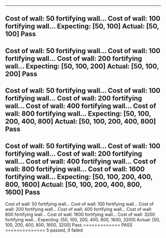 ---------------------------------
Cost of wall: 50
fortifying wall...
Cost of wall: 100
fortifying wall...
Expecting: [50, 100]
Actual: [50, 100]
Pass
---------------------------------
Cost of wall: 50
fortifying wall...
Cost of wall: 100
fortifying wall...
Cost of wall: 200
fortifying wall...
Expecting: [50, 100, 200]
Actual: [50, 100, 200]
Pass
---------------------------------
Cost of wall: 50
fortifying wall...
Cost of wall: 100
fortifying wall...
Cost of wall: 200
fortifying wall...
Cost of wall: 400
fortifying wall...
Cost of wall: 800
fortifying wall...
Expecting: [50, 100, 200, 400, 800]
Actual: [50, 100, 200, 400, 800]
Pass
---------------------------------
Cost of wall: 50
fortifying wall...
Cost of wall: 100
fortifying wall...
Cost of wall: 200
fortifying wall...
Cost of wall: 400
fortifying wall...
Cost of wall: 800
fortifying wall...
Cost of wall: 1600
fortifying wall...
Expecting: [50, 100, 200, 400, 800, 1600]
Actual: [50, 100, 200, 400, 800, 1600]
Pass
---------------------------------
Cost of wall: 50
fortifying wall...
Cost of wall: 100
fortifying wall...
Cost of wall: 200
fortifying wall...
Cost of wall: 400
fortifying wall...
Cost of wall: 800
fortifying wall...
Cost of wall: 1600
fortifying wall...
Cost of wall: 3200
fortifying wall...
Expecting: [50, 100, 200, 400, 800, 1600, 3200]
Actual: [50, 100, 200, 400, 800, 1600, 3200]
Pass
============= PASS ==============
5 passed, 0 failed   
